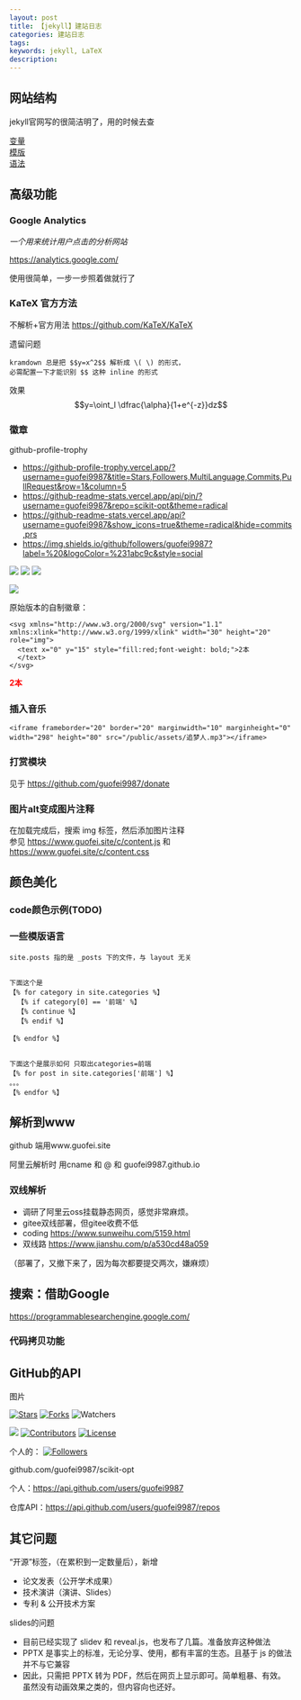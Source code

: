 ```yaml
---
layout: post
title: 【jekyll】建站日志
categories: 建站日志
tags:
keywords: jekyll, LaTeX
description:
---
```


## 网站结构

jekyll官网写的很简洁明了，用的时候去查

[变量](http://jekyll.com.cn/docs/variables/)  
[模版](http://jekyll.com.cn/docs/templates/)  
[语法](https://shopify.github.io/liquid/tags/iteration/)

## 高级功能

### Google Analytics

*一个用来统计用户点击的分析网站*

https://analytics.google.com/

使用很简单，一步一步照着做就行了



### KaTeX 官方方法

不解析+官方用法 https://github.com/KaTeX/KaTeX

遗留问题
```
kramdown 总是把 $$y=x^2$$ 解析成 \( \) 的形式，
必需配置一下才能识别 $$ 这种 inline 的形式
```




效果 $$y=\oint_l \dfrac{\alpha}{1+e^{-z}}dz$$


### 徽章

github-profile-trophy

- https://github-profile-trophy.vercel.app/?username=guofei9987&title=Stars,Followers,MultiLanguage,Commits,PullRequest&row=1&column=5
- https://github-readme-stats.vercel.app/api/pin/?username=guofei9987&repo=scikit-opt&theme=radical
- https://github-readme-stats.vercel.app/api?username=guofei9987&show_icons=true&theme=radical&hide=commits,prs
- https://img.shields.io/github/followers/guofei9987?label=%20&logoColor=%231abc9c&style=social


![](https://github-profile-trophy.vercel.app/?username=guofei9987&title=Stars,Followers,MultiLanguage,Commits,PullRequest&row=1&column=5)
![](https://github-readme-stats.vercel.app/api/pin/?username=guofei9987&repo=scikit-opt&theme=radical)
![](https://github-readme-stats.vercel.app/api?username=guofei9987&show_icons=true&theme=radical&hide=commits,prs)


<a href="https://github.com/guofei9987/" target='GitHub'>
  <img src="https://img.shields.io/github/followers/guofei9987?label=%20&logoColor=%231abc9c&style=social"  class="img-ronuded avatar" style="border-width:0px; border-color:#000">
</a>



原始版本的自制徽章：

```
<svg xmlns="http://www.w3.org/2000/svg" version="1.1" xmlns:xlink="http://www.w3.org/1999/xlink" width="30" height="20" role="img">
  <text x="0" y="15" style="fill:red;font-weight: bold;">2本
  </text>
</svg>
```

<svg xmlns="http://www.w3.org/2000/svg" version="1.1" xmlns:xlink="http://www.w3.org/1999/xlink" width="30" height="20" role="img">
  <text x="0" y="15" style="fill:red;font-weight: bold;">2本
  </text>
</svg>


### 插入音乐

```
<iframe frameborder="20" border="20" marginwidth="10" marginheight="0" width="298" height="80" src="/public/assets/追梦人.mp3"></iframe>
```

<!-- <iframe frameborder="20" border="20" marginwidth="10" marginheight="0" width="298" height="80" src="/public/assets/追梦人.mp3"></iframe> -->

### 打赏模块

见于 https://github.com/guofei9987/donate


### 图片alt变成图片注释

在加载完成后，搜索 img 标签，然后添加图片注释  
参见 https://www.guofei.site/c/content.js 和 https://www.guofei.site/c/content.css



## 颜色美化

### code颜色示例(TODO)


### 一些模版语言

```
site.posts 指的是 _posts 下的文件，与 layout 无关


下面这个是
【% for category in site.categories %】
  【% if category[0] == '前端' %】
  【% continue %】
  【% endif %】

【% endfor %】


下面这个是展示如何 只取出categories=前端
【% for post in site.categories['前端'] %】
。。。
【% endfor %】
```

## 解析到www

github 端用www.guofei.site

阿里云解析时 用cname 和 @ 和 guofei9987.github.io




### 双线解析

- 调研了阿里云oss挂载静态网页，感觉非常麻烦。
- gitee双线部署，但gitee收费不低
- coding https://www.sunweihu.com/5159.html
- 双线路 https://www.jianshu.com/p/a530cd48a059

（部署了，又撤下来了，因为每次都要提交两次，嫌麻烦）

## 搜索：借助Google

https://programmablesearchengine.google.com/

<script async src="https://cse.google.com/cse.js?cx=b6983bc30483d4337">
</script>
<div class="gcse-search"></div>


### 代码拷贝功能


## GitHub的API


图片

[![Stars](https://img.shields.io/github/stars/guofei9987/scikit-opt.svg?label=Stars&style=social)](https://github.com/guofei9987/scikit-opt/stargazers)
[![Forks](https://img.shields.io/github/forks/guofei9987/scikit-opt.svg?label=Fork&style=social)](https://github.com/guofei9987/scikit-opt/network/members)
![Watchers](https://img.shields.io/github/watchers/guofei9987/scikit-opt?style=social)

![](https://img.shields.io/sourcegraph/rrc/github.com/guofei9987/scikit-opt)
[![Contributors](https://img.shields.io/github/contributors/guofei9987/scikit-opt.svg)](https://github.com/guofei9987/scikit-opt/graphs/contributors)
[![License](https://i.creativecommons.org/l/by-nc-sa/4.0/88x31.png)](http://creativecommons.org/licenses/by-nc-sa/4.0/)




个人的：
[![Followers](https://img.shields.io/github/followers/guofei9987?style=social)](https://github.com/guofei9987)



github.com/guofei9987/scikit-opt


个人：https://api.github.com/users/guofei9987



仓库API：https://api.github.com/users/guofei9987/repos


## 其它问题



“开源”标签，（在累积到一定数量后），新增
- 论文发表（公开学术成果）
- 技术演讲（演讲、Slides）
- 专利 & 公开技术方案


slides的问题
- 目前已经实现了 slidev 和 reveal.js，也发布了几篇。准备放弃这种做法
- PPTX 是事实上的标准，无论分享、使用，都有丰富的生态。且基于 js 的做法并不与它兼容
- 因此，只需把 PPTX 转为 PDF，然后在网页上显示即可。简单粗暴、有效。虽然没有动画效果之类的，但内容向也还好。